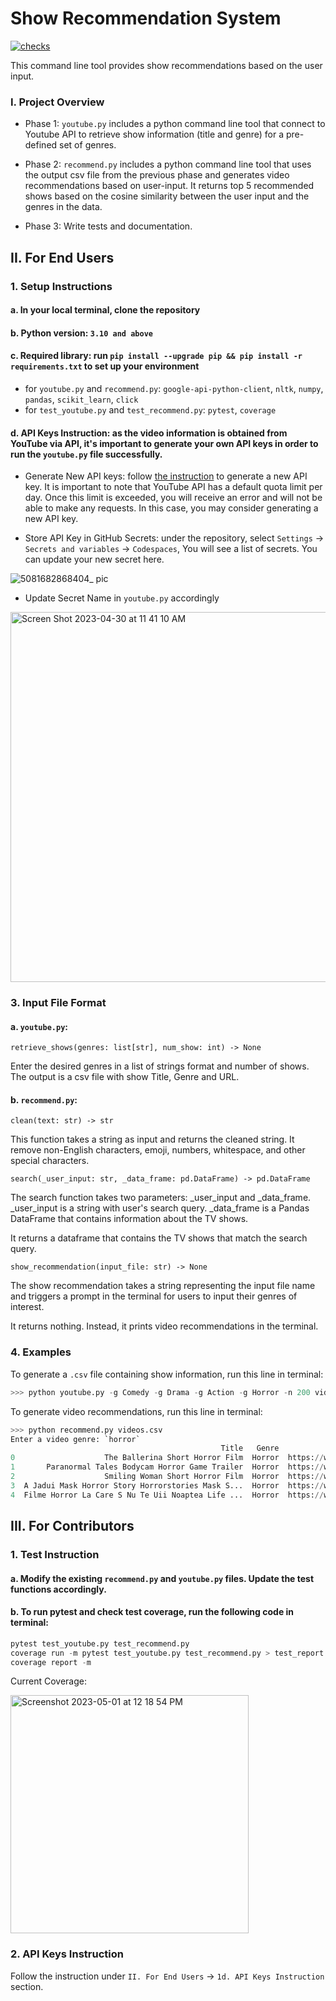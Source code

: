 # Show Recommendation System

[![checks](https://github.com/biostat821-2023/Show_Recommendation_System/actions/workflows/checks.yml/badge.svg)](https://github.com/biostat821-2023/Show_Recommendation_System/actions/workflows/checks.yml)

This command line tool provides show recommendations based on the user input. 

### I. Project Overview
* Phase 1: `youtube.py` includes a python command line tool that connect to Youtube API to retrieve show information (title and genre) for a pre-defined set of genres. 

* Phase 2: `recommend.py` includes a python command line tool that uses the output csv file from the previous phase and generates video recommendations based on user-input. It returns top 5 recommended shows based on the cosine similarity between the user input and the genres in the data.

* Phase 3: Write tests and documentation.

## II. For End Users
### 1. Setup Instructions
#### a. In your local terminal, clone the repository
#### b. Python version: `3.10 and above`
#### c. Required library: run `pip install --upgrade pip && pip install -r requirements.txt` to set up your environment
   * for `youtube.py` and `recommend.py`: `google-api-python-client`,  `nltk`, `numpy`, `pandas`, `scikit_learn`, `click`
   * for `test_youtube.py` and `test_recommend.py`: `pytest`, `coverage`

#### d. API Keys Instruction: as the video information is obtained from YouTube via API, it's important to generate your own API keys in order to run the `youtube.py` file successfully.
* Generate New API keys: follow [the instruction](https://developers.google.com/youtube/v3/getting-started) to generate a new API key. It is important to note that YouTube API has a default quota limit per day. Once this limit is exceeded, you will receive an error and will not be able to make any requests. In this case, you may consider generating a new API key.

* Store API Key in GitHub Secrets: under the repository, select `Settings` -> `Secrets and variables` -> `Codespaces`, You will see a list of secrets. You can update your new secret here. 

![5081682868404_ pic](https://user-images.githubusercontent.com/89174034/235361548-5a027165-7411-43e1-9f96-d765f899547c.jpg)

* Update Secret Name in `youtube.py` accordingly

<img width="592" alt="Screen Shot 2023-04-30 at 11 41 10 AM" src="https://user-images.githubusercontent.com/89174034/235362357-dc2c3286-abef-4f0c-b855-3b8bd762ad6f.png">

### 3. Input File Format
#### a. `youtube.py`:

`retrieve_shows(genres: list[str], num_show: int) -> None`

Enter the desired genres in a list of strings format and number of shows. The output is a csv file with show Title, Genre and URL. 

#### b. `recommend.py`:

`clean(text: str) -> str`

This function takes a string as input and returns the cleaned string. It remove non-English characters, emoji, numbers, whitespace, and other special characters. 

`search(_user_input: str, _data_frame: pd.DataFrame) -> pd.DataFrame`

The search function takes two parameters: _user_input and _data_frame. _user_input is a string with user's search query. _data_frame is a Pandas DataFrame that contains information about the TV shows.

It returns a dataframe that contains the TV shows that match the search query.

`show_recommendation(input_file: str) -> None`

The show recommendation takes a string representing the input file name and triggers a prompt in the terminal for users to input their genres of interest. 

It returns nothing. Instead, it prints video recommendations in the terminal. 

### 4. Examples

To generate a `.csv` file containing show information, run this line in terminal:

```python
>>> python youtube.py -g Comedy -g Drama -g Action -g Horror -n 200 videos.csv
```

To generate video recommendations, run this line in terminal: 

```python
>>> python recommend.py videos.csv
Enter a video genre: `horror`
                                               Title   Genre                                          URL
0                    The Ballerina Short Horror Film  Horror  https://www.youtube.com/watch?v=sTtmpFIaFqc
1       Paranormal Tales Bodycam Horror Game Trailer  Horror  https://www.youtube.com/watch?v=m-Pimp8vuXE
2                    Smiling Woman Short Horror Film  Horror  https://www.youtube.com/watch?v=mBYGUn6Q7tQ
3  A Jadui Mask Horror Story Horrorstories Mask S...  Horror  https://www.youtube.com/watch?v=ObiUJjzL6hM
4  Filme Horror La Care S Nu Te Uii Noaptea Life ...  Horror  https://www.youtube.com/watch?v=PAXnTLvXOTU

```

## III. For Contributors
### 1. Test Instruction
#### a. Modify the existing `recommend.py` and `youtube.py` files. Update the test functions accordingly. 
#### b. To run pytest and check test coverage, run the following code in terminal: 

```python
pytest test_youtube.py test_recommend.py
coverage run -m pytest test_youtube.py test_recommend.py > test_report.txt
coverage report -m
```

Current Coverage: 

<img width="381" alt="Screenshot 2023-05-01 at 12 18 54 PM" src="https://user-images.githubusercontent.com/105904149/235486313-f09014fd-560c-431d-8d55-2c6da4dd74ae.png">

### 2. API Keys Instruction
Follow the instruction under `II. For End Users` -> `1d. API Keys Instruction` section. 
